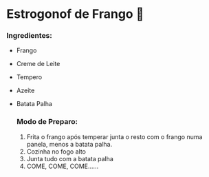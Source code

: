 # Estrogonof de Frango :chicken:

### Ingredientes:

* Frango

* Creme de Leite

* Tempero

* Azeite

* Batata Palha

  ### Modo de Preparo:

  1. Frita o frango após temperar junta o resto com o frango numa panela, menos a batata palha.
  2. Cozinha no fogo alto
  3. Junta tudo com a batata palha
  4. COME, COME, COME......






